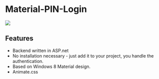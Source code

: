 # Material-PIN-Login

<img src="https://i.gyazo.com/43e68ff8f8fc6592b3bae47fd76ae2d4.gif">

## Features

- Backend written in ASP.net
- No installation necessary - just add it to your project, you handle the authentication.
- Based on Windows 8 Material design.
- Animate.css
